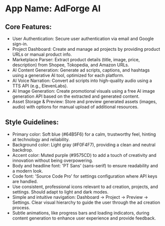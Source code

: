 # **App Name**: AdForge AI

## Core Features:

- User Authentication: Secure user authentication via email and Google sign-in.
- Project Dashboard: Create and manage ad projects by providing product URLs or manual product info.
- Marketplace Parser: Extract product details (title, image, price, description) from Shopee, Tokopedia, and Amazon URLs.
- AI Content Generation: Generate ad scripts, captions, and hashtags using a generative AI tool, optimized for each platform.
- AI Voice Narration: Convert ad scripts into high-quality audio using a TTS API (e.g., ElevenLabs).
- AI Image Generation: Create promotional visuals using a free AI image generation API based on the extracted and generated content.
- Asset Storage & Preview: Store and preview generated assets (images, audio) with options for manual upload of additional resources.

## Style Guidelines:

- Primary color: Soft blue (#64B5F6) for a calm, trustworthy feel, hinting at technology and reliability.
- Background color: Light gray (#F0F4F7), providing a clean and neutral backdrop.
- Accent color: Muted purple (#9575CD) to add a touch of creativity and innovation without being overpowering.
- Body and headline font: 'PT Sans' (sans-serif) to ensure readability and a modern look.
- Code font: 'Source Code Pro' for settings configuration where API keys are handled.
- Use consistent, professional icons relevant to ad creation, projects, and settings. Should adapt to light and dark modes.
- Simple and intuitive navigation: Dashboard → Project → Preview → Settings. Clear visual hierarchy to guide the user through the ad creation process.
- Subtle animations, like progress bars and loading indicators, during content generation to enhance user experience and provide feedback.